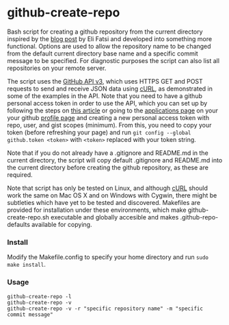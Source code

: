 github-create-repo
==================

Bash script for creating a github repository from the current directory inspired by the [blog post](http://viget.com/extend/create-a-github-repo-from-the-command-line) by Eli Fatsi and developed into something more functional. Options are used to allow the repository name to be changed from the default current directory base name and a specific commit message to be specified. For diagnostic purposes the script can also list all repositories on your remote server.

The script uses the [GitHub API v3](http://developer.github.com/v3/), which uses HTTPS GET and POST requests to send and receive JSON data using [cURL](http://curl.haxx.se/), as demonstrated in some of the examples in the API. Note that you need to have a github personal access token in order to use the API, which you can set up by following the steps on [this article](https://help.github.com/articles/creating-an-access-token-for-command-line-use/) or going to the [applications page](https://github.com/settings/applications) on your your github [profile page](https://github.com/settings/profile) and creating a new personal access token with repo, user, and gist scopes (minimum). From this, you need to copy your token (before refreshing your page) and run `git config --global github.token <token>` with `<token>` replaced with your token string.

Note that if you do not already have a .gitignore and README.md in the current directory, the script will copy default .gitignore and README.md into the current directory before creating the github repository, as these are required.

Note that script has only be tested on Linux, and although [cURL](http://curl.haxx.se/) should work the same on Mac OS X and on Windows with Cygwin, there might be subtleties which have yet to be tested and discovered. Makefiles are provided for installation under these environments, which make github-create-repo.sh executable and globally accesible and makes .github-repo-defaults available for copying.

### Install

Modify the Makefile.config to specify your home directory and run `sudo make install`.

### Usage

```
github-create-repo -l
github-create-repo -v
github-create-repo -v -r "specific repository name" -m "specific commit message"
```